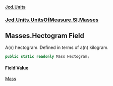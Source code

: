 #### [Jcd.Units](index.md 'index')
### [Jcd.Units.UnitsOfMeasure.SI](Jcd.Units.UnitsOfMeasure.SI.md 'Jcd.Units.UnitsOfMeasure.SI').[Masses](Jcd.Units.UnitsOfMeasure.SI.Masses.md 'Jcd.Units.UnitsOfMeasure.SI.Masses')

## Masses.Hectogram Field

A(n) hectogram. Defined in terms of a(n) kilogram.

```csharp
public static readonly Mass Hectogram;
```

#### Field Value
[Mass](Jcd.Units.UnitTypes.Mass.md 'Jcd.Units.UnitTypes.Mass')